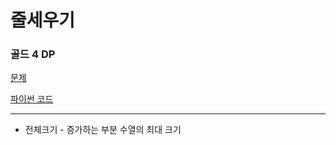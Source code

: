 # 줄세우기
### 골드 4 DP
[문제](https://www.acmicpc.net/problem/2631)

[파이썬 코드](2631.py)

---

- 전체크기 - 증가하는 부분 수열의 최대 크기
